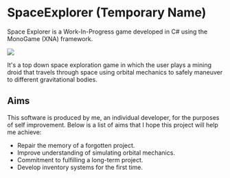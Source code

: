 # SpaceExplorer (Temporary Name)

Space Explorer is a Work-In-Progress game developed in C# using the MonoGame (XNA) framework.

<img src="https://i.imgur.com/qeNEkuv.png"/>

It's a top down space exploration game in which the user plays a mining droid that travels through space using orbital mechanics to safely maneuver to different gravitational bodies. 

## Aims
This software is produced by me, an individual developer, for the purposes of self improvement. Below is a list of aims that I hope this project will help me achieve:

* Repair the memory of a forgotten project.
* Improve understanding of simulating orbital mechanics.
* Commitment to fulfilling a long-term project.
* Develop inventory systems for the first time.

